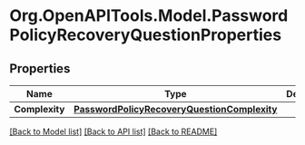 # Org.OpenAPITools.Model.PasswordPolicyRecoveryQuestionProperties

## Properties

Name | Type | Description | Notes
------------ | ------------- | ------------- | -------------
**Complexity** | [**PasswordPolicyRecoveryQuestionComplexity**](PasswordPolicyRecoveryQuestionComplexity.md) |  | [optional] 

[[Back to Model list]](../README.md#documentation-for-models) [[Back to API list]](../README.md#documentation-for-api-endpoints) [[Back to README]](../README.md)

